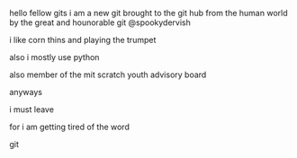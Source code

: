 hello fellow gits
i am a new git
brought to the git hub
from the human world
by the great and hounorable git
@spookydervish

i like corn thins
and playing the trumpet

also i mostly use
python

also member of the
mit scratch
youth advisory board

anyways

i must leave

for i am getting tired of the word

git
